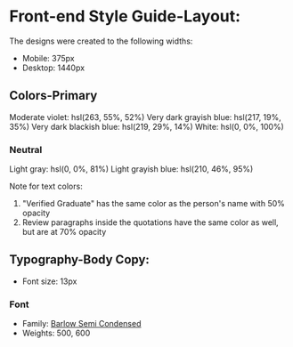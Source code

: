 # Front-end Style Guide-Layout:
The designs were created to the following widths:
- Mobile: 375px
- Desktop: 1440px

## Colors-Primary
Moderate violet: hsl(263, 55%, 52%)
Very dark grayish blue: hsl(217, 19%, 35%)
Very dark blackish blue: hsl(219, 29%, 14%)
White: hsl(0, 0%, 100%)

### Neutral
Light gray: hsl(0, 0%, 81%)
Light grayish blue: hsl(210, 46%, 95%)

Note for text colors:

1. "Verified Graduate" has the same color as the person's name with 50% opacity
2. Review paragraphs inside the quotations have the same color as well, but are at 70% opacity

## Typography-Body Copy:
- Font size: 13px

### Font
- Family: [Barlow Semi Condensed](https://fonts.google.com/specimen/Barlow+Semi+Condensed)
- Weights: 500, 600
